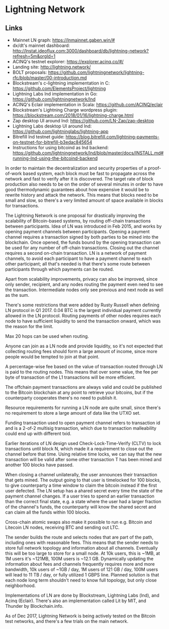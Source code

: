 # Lightning Network

## Links

- Mainnet LN graph: https://lnmainnet.gaben.win/#
- dx/dt's mainnet dashboard: http://lnstat.ideoflux.com:3000/dashboard/db/lightning-network?refresh=5m&orgId=1
- ACINQ's testnet explorer: https://explorer.acinq.co/#/
- Landing site: http://lightning.network/
- BOLT proposals: https://github.com/lightningnetwork/lightning-rfc/blob/master/00-introduction.md
- Blockstream's c-lightning implementation in C: https://github.com/ElementsProject/lightning
- Lightning Labs lnd implementation in Go: https://github.com/lightningnetwork/lnd
- ACINQ's Eclair implementation in Scala: https://github.com/ACINQ/eclair
- Blockstream's Lightning Charge wordpress plugin: https://blockstream.com/2018/01/16/lightning-charge.html
- Zap desktop UI around lnd: https://github.com/LN-Zap/zap-desktop
- Lightning Labs desktop UI around lnd: https://github.com/lightninglabs/lightning-app
- Bitrefill lnd testnet guide: https://blog.bitrefill.com/lightning-payments-on-testnet-for-bitrefill-b3edac845654
- Instructions for using bitcoind as lnd backend: https://github.com/lightningnetwork/lnd/blob/master/docs/INSTALL.md#running-lnd-using-the-bitcoind-backend

In order to maintain the decentralization and security properties of a
proof-of-work based system, each block must be fast to propagate across
the network and fast to verify after it is discovered. The target rate of
block production also needs to be on the order of several minutes in order
to have good thermodynamic guarantees about how expensive it would be to
rewrite history and attack the network. This means that blocks need to be
small and slow, so there's a very limited amount of space available in blocks
for transactions.

The Lightning Network is one proposal for drastically improving the
scalability of Bitcoin-based systems, by routing off-chain transactions
between participants. Idea of LN was introduced in Feb 2015, and works by
opening payment channels between participants. Opening a payment channel
requires a transaction signed by both parties to be mined into the
blockchain. Once opened, the funds bound by the opening transaction can be
used for any number of off-chain transactions. Closing out the channel
requires a second on-chain transaction. LN is a network of payment
channels, to avoid each participant to have a payment channel to each
other participant; all that's needed is that there's some route between
participants through which payments can be routed.

Apart from scalability improvements, privacy can also be improved, since
only sender, recipient, and any nodes routing the payment even need to see
the transaction. Intermediate nodes only see previous and next node as
well as the sum.

There's some restrictions that were added by Rusty Russell when defining
LN protocol in Q1 2017. 0.04 BTC is the largest individual payment
currently allowed in the LN protocol. Routing payments of other nodes
requires each node to have sufficient liquidity to send the transaction
onward, which was the reason for the limit.

Max 20 hops can be used when routing.

Anyone can join as a LN node and provide liquidity, so it's not expected
that collecting routing fees should form a large amount of income, since
more people would be tempted to join at that point.

A percentage-wise fee based on the value of transaction routed through LN
is paid to the routing nodes. This means that over some value, the fee per
byte of transaction of the L1 transactions will be more efficient.

The offchain payment transactions are always valid and could be published
to the Bitcoin blockchain at any point to retrieve your bitcoins, but if
the counterparty cooperates there's no need to publish it.

Resource requirements for running a LN node are quite small, since there's
no requirement to store a large amount of data like the UTXO set.

Funding transaction used to open payment channel refers to transaction id
and is a 2-of-2 multisig transaction, which due to transaction
malleability could end up with different txid. 

Earlier iterations of LN design used Check-Lock-Time-Verify (CLTV) to lock
transactions until block N, which made it a requirement to close out the
channel before that time. Using relative time locks, we can say that the
new transaction will be valid after some other transaction T has been
mined and another 100 blocks have passed.

When closing a channel unilaterally, the user announces their transaction
that gets mined. The output going to that user is timelocked for 100
blocks, to give counterparty a time window to claim the bitcoin instead if
the first user defected. The LN setup has a ahared secret every time the
state of the payment channel changes. If a user tries to spend an earlier
transaction than the correct final state, e.g. a state where the user had
a larger fraction of the channel's funds, the counterparty will know the
shared secret and can claim all the funds within 100 blocks.

Cross-chain atomic swaps also make it possible to run e.g. Bitcoin and
Litecoin LN nodes, receiving BTC and sending out LTC.

The sender builds the route and selects nodes that are part of the path,
including ones with reasonable fees. This means that the sender needs to
store full network topology and information about all channels. Eventually
this will be too large to store for a small node. At 10k users, this is
~1MB, at 1M users it's ~121MB, 100M users is ~12.1 GB. Dynamically updating
the information about fees and channels frequently requires more and more
bandwidth, 10k users of ~1GB / day, 1M users of 121 GB / day, 100M users
will lead to 11 TB / day, or fully utilized 1 GBPS line. Planned solution
is that each node long term shouldn't need to know full topology, but only
close neighborhood. 

Implementations of LN are done by Blockstream, Lightning Labs (lnd), and
Acinq (Eclair). There's also an implementation called Lit by MIT, and
Thunder by Blockchain.info.

As of Dec 2017, Lightning Network is being actively tested on the Bitcoin
test networks, and there's a few trials on the main network.
